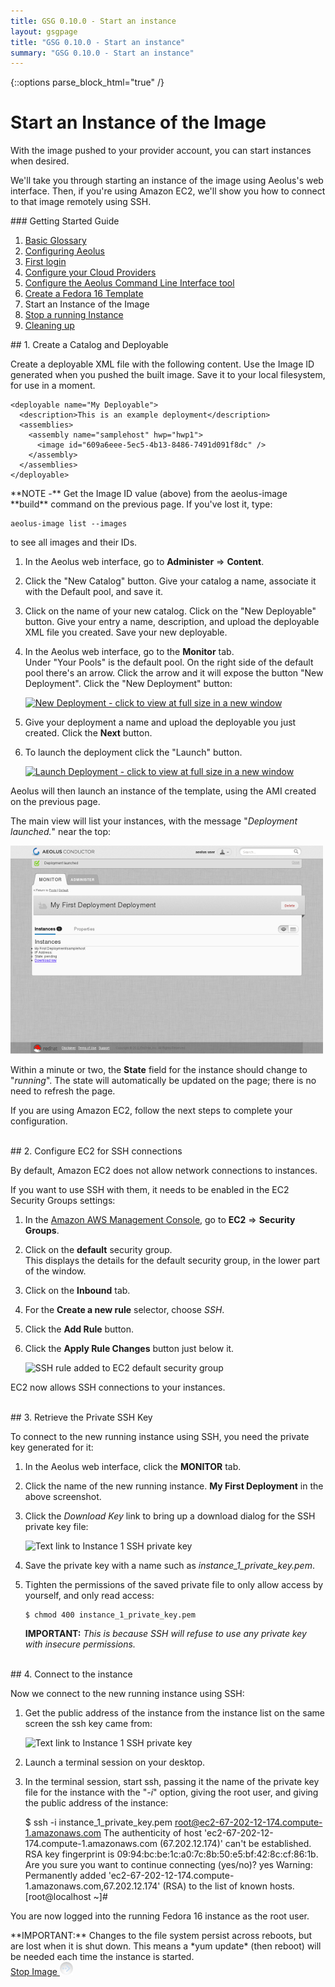 ```yaml
---
title: GSG 0.10.0 - Start an instance
layout: gsgpage
title: "GSG 0.10.0 - Start an instance"
summary: "GSG 0.10.0 - Start an instance"
---
```

{::options parse_block_html="true" /}

Start an Instance of the Image
==============================

With the image pushed to your provider account, you can start instances
when desired.

We'll take you through starting an instance of the image using Aeolus's
web interface. Then, if you're using Amazon EC2, we'll show you how to
connect to that image remotely using SSH.

<div class="page-listing">
### Getting Started Guide

1.  [Basic Glossary](basic_glossary.html "Basic Glossary")
2.  [Configuring Aeolus](configuring_aeolus.html "Configuring Aeolus")
3.  [First login](first_login.html "First login")
4.  [Configure your Cloud
    Providers](configure_providers.html "Configure your Cloud Providers")
5.  [Configure the Aeolus Command Line Interface
    tool](configure_cli.html "Configure the Aeolus Command Line Interface tool")
6.  [Create a Fedora 16
    Template](make_template.html "Create a Fedora 16 Template")
7.  Start an Instance of the Image
8.  [Stop a running Instance](stop_image.html "Stop a running Instance")
9.  [Cleaning up](cleaning_up.html "Cleaning up")
</div>

<div class="section-grouping">
## 1. Create a Catalog and Deployable

Create a deployable XML file with the following content. Use the Image
ID generated when you pushed the built image. Save it to your local
filesystem, for use in a moment.

    <deployable name="My Deployable">
      <description>This is an example deployment</description>
      <assemblies>
        <assembly name="samplehost" hwp="hwp1">
          <image id="609a6eee-5ec5-4b13-8486-7491d091f8dc" />
        </assembly>
      </assemblies>
    </deployable>

<div class="note">
**NOTE -** Get the Image ID value (above) from the aeolus-image **build**
command on the previous page.  
If you've lost it, type:

    aeolus-image list --images

to see all images and their IDs.
</div>

1.  In the Aeolus web interface, go to **Administer** ⇒ **Content**.
2.  Click the "New Catalog" button. Give your catalog a name, associate
    it with the Default pool, and save it.
3.  Click on the name of your new catalog. Click on the "New Deployable"
    button. Give your entry a name, description, and upload the
    deployable XML file you created. Save your new deployable.
4.  In the Aeolus web interface, go to the **Monitor** tab.  
    Under "Your Pools" is the default pool. On the right side of the
    default pool there's an arrow. Click the arrow and it will expose
    the button "New Deployment". Click the "New Deployment" button:

    [![New Deployment - click to view at full size in a new
    window](images/thumbnails/new_deployment_thumb.png "New Deployment - click to view at full size in a new window")](images/new_deployment.png)

5.  Give your deployment a name and upload the deployable you just
    created. Click the **Next** button.
6.  To launch the deployment click the "Launch" button.

    [![Launch Deployment - click to view at full size in a new
    window](images/thumbnails/launch_deployment_thumb.png "Launch Deployment - click to view at full size in a new window")](images/launch_deployment.png)

Aeolus will then launch an instance of the template, using the AMI created on
the previous page.

The main view will list your instances, with the message "*Deployment
launched.*" near the top:

[![Instance 1 added](images/thumbnails/instance_added_thumb.png "Instance 1 added")](images/instance_added.png)

Within a minute or two, the **State** field for the instance should change to
"*running*". The state will automatically be updated on the page; there is no
need to refresh the page.

If you are using Amazon EC2, follow the next steps to complete your
configuration.
</div>
<br />

<div class="section-grouping">
## 2. Configure EC2 for SSH connections

By default, Amazon EC2 does not allow network connections to instances.

If you want to use SSH with them, it needs to be enabled in the EC2 Security
Groups settings:

1.  In the [Amazon AWS Management
    Console](https://console.aws.amazon.com/ec2/home?#s=SecurityGroups),
    go to **EC2** ⇒ **Security Groups**.
2.  Click on the **default** security group.  
    This displays the details for the default security group, in the
    lower part of the window.
3.  Click on the **Inbound** tab.
4.  For the **Create a new rule** selector, choose *SSH*.
5.  Click the **Add Rule** button.
6.  Click the **Apply Rule Changes** button just below it.

    ![SSH rule added to EC2 default security
group](images/ec2_ssh_rule_added.png "SSH rule added to EC2 default security group")

EC2 now allows SSH connections to your instances.
</div>
<br />

<div class="section-grouping">
## 3. Retrieve the Private SSH Key

To connect to the new running instance using SSH, you need the private
key generated for it:

1.  In the Aeolus web interface, click the **MONITOR** tab.
2.  Click the name of the new running instance. **My First Deployment**
    in the above screenshot.
3.  Click the *Download Key* link to bring up a download dialog for the
    SSH private key file:

    ![Text link to Instance 1 SSH private
    key](images/instance_ssh_private_key_download_link.png "Text link to Instance 1 SSH private key")

4.  Save the private key with a name such as
    *instance\_1\_private\_key.pem*.
5.  Tighten the permissions of the saved private file to only allow
    access by yourself, and only read access:

        $ chmod 400 instance_1_private_key.pem

     **IMPORTANT:** *This is because SSH will refuse to use any private
    key with insecure permissions.*
</div>
<br />

<div class="section-grouping">
## 4. Connect to the instance

Now we connect to the new running instance using SSH:

1.  Get the public address of the instance from the instance list on the
    same screen the ssh key came from:

    ![Text link to Instance 1 SSH private
    key](images/instance_ssh_private_key_download_link.png "Text link to Instance 1 SSH private key")

2.  Launch a terminal session on your desktop.
3.  In the terminal session, start ssh, passing it the name of the
    private key file for the instance with the "*-i*" option, giving the
    root user, and giving the public address of the instance:

    $ ssh -i instance_1_private_key.pem root@ec2-67-202-12-174.compute-1.amazonaws.com
    The authenticity of host 'ec2-67-202-12-174.compute-1.amazonaws.com (67.202.12.174)' can't be established.
    RSA key fingerprint is 09:94:bc:be:1c:a0:7c:8b:50:e5:bf:42:8c:cf:86:1b.
    Are you sure you want to continue connecting (yes/no)? yes
    Warning: Permanently added 'ec2-67-202-12-174.compute-1.amazonaws.com,67.202.12.174' (RSA) to the list of known hosts.
    [root@localhost ~]#

You are now logged into the running Fedora 16 instance as the root user.

<div class="note">
**IMPORTANT:** Changes to the file system persist across reboots, but
are lost when it is shut down. This means a *yum update* (then reboot)
will be needed each time the instance is started.
</div>
</div>

<a class='button' href='stop_image.html' title='Stop an Instance of an Image'>
  Stop Image <img alt='→' src='../../images/button-right.png' />
</a>